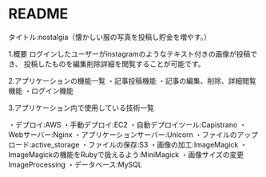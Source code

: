 # README

タイトル:nostalgia（懐かしい服の写真を投稿し貯金を増やす。）

1.概要
ログインしたユーザーがinstagramのようなテキスト付きの画像が投稿でき、
投稿したものを編集削除詳細を閲覧することが可能です。

2.アプリケーションの機能一覧
・記事投稿機能
・記事の編集、削除、詳細閲覧機能
・ログイン機能

3.アプリケーション内で使用している技術一覧

・デプロイ:AWS
・手動デプロイ:EC2 
・自動デプロイツール:Capistrano
・Webサーバー:Nginx
・アプリケーションサーバー:Unicorn
・ファイルのアップロード:active_storage
・ファイルの保存:S3
・画像の加工:ImageMagick
・ImageMagickの機能をRubyで扱えるよう:MiniMagick
・画像サイズの変更ImageProcessing
・データベース:MySQL


